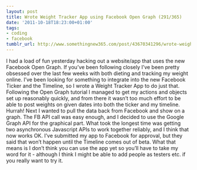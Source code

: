 ```yaml
---
layout: post
title: Wrote Weight Tracker App using Facebook Open Graph (291/365)
date: '2011-10-18T18:23:00+01:00'
tags:
- coding
- facebook
tumblr_url: http://www.somethingnew365.com/post/43670341296/wrote-weight-tracker-app-using-facebook-open
---
```

I had a load of fun yesterday hacking out a website/app that uses the new Facebook Open Graph.
If you’ve been following closely I’ve been pretty obsessed over the last few weeks with both dieting and tracking my weight online. I’ve been looking for something to integrate into the new Facebook Ticker and the Timeline, so I wrote a Weight Tracker App to do just that.
Following the Open Graph tutorial I managed to get my actions and objects set up reasonably quickly, and from there it wasn’t too much effort to be able to post weights on given dates into both the ticker and my timeline. Hurrah!
Next I wanted to pull the data back from Facebook and show on a graph. The FB API call was easy enough, and I decided to use the Google Graph API for the graphical part. What took the longest time was getting two asynchronous Javascript APIs to work together reliably, and I think that now works OK.
I’ve submitted my app to Facebook for approval, but they said that won’t happen until the Timeline comes out of beta. What that means is I don’t think you can use the app yet so you’ll have to take my word for it - although I think I might be able to add people as testers etc. if you really want to try it.
